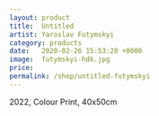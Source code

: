 ```yaml
---
layout: product
title:  Untitled
artist: Yaroslav Futymskyi
category: products
date:   2020-02-26 15:53:28 +0000
image:  futymskyi-hdk.jpg
price: 
permalink: /shop/untitled-futymskyi
---
```

2022, Colour Print, 40x50cm
